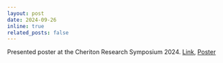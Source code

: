 ```yaml
---
layout: post
date: 2024-09-26
inline: true
related_posts: false
---
```


Presented poster at the Cheriton Research Symposium 2024. [Link](https://cs.uwaterloo.ca/events/2024-cheriton-research-symposium), [Poster](/assets/pdf/poster.pdf)
